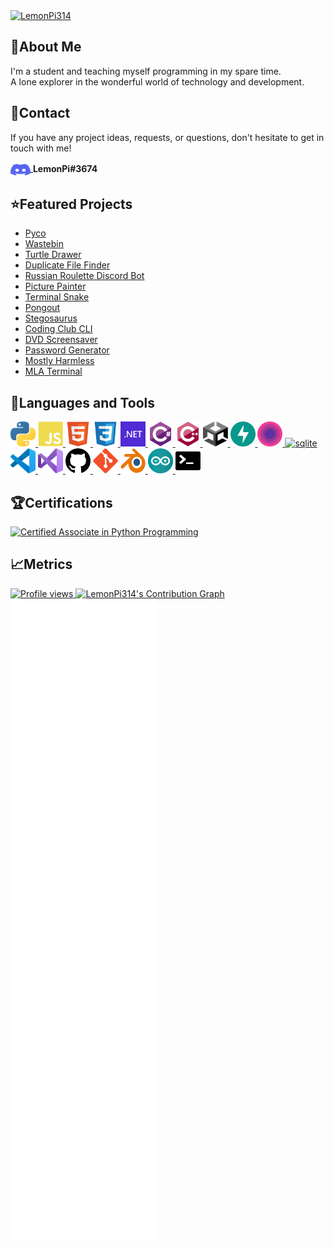 <a href="https://github.com/LemonPi314/LemonPi314" target="_blank">
  <img src="assets/banner.png" alt="LemonPi314" />
</a>

## 👋About Me
I'm a student and teaching myself programming in my spare time.<br>
A lone explorer in the wonderful world of technology and development.

## 📧Contact
If you have any project ideas, requests, or questions, don't hesitate to get in touch with me!
<p>
  <a href="https://discord.com" target="_blank">
    <img align="center" src="assets/discord.svg" alt="discord" height="24" width="32" />
  </a>
  <b>LemonPi#3674</b>
</p>

## ⭐Featured Projects
- [Pyco](https://github.com/Duplexes/pyco)
- [Wastebin](https://github.com/LemonPi314/wastebin)
- [Turtle Drawer](https://github.com/LemonPi314/turtle-drawer)
- [Duplicate File Finder](https://github.com/LemonPi314/dff)
- [Russian Roulette Discord Bot](https://github.com/LemonPi314/russian-roulette-bot)
- [Picture Painter](https://github.com/LemonPi314/picture-painter)
- [Terminal Snake](https://github.com/LemonPi314/terminal-snake)
- [Pongout](https://github.com/nitinramvelraj/zesty-zombies-2.0)
- [Stegosaurus](https://github.com/LemonPi314/stegosaurus)
- [Coding Club CLI](https://github.com/ebus-coding-club/coding-club-cli)
- [DVD Screensaver](https://github.com/LemonPi314/dvd-screensaver)
- [Password Generator](https://github.com/LemonPi314/password-generator)
- [Mostly Harmless](https://github.com/LemonPi314/mostly-harmless)
- [MLA Terminal](https://github.com/LemonPi314/mla-terminal)

## 🔧Languages and Tools
<p align="left">
  <a href="https://www.python.org" target="_blank">
    <img src="assets/python.svg" alt="python" width="40" height="40"/>
  </a>
  <a href="https://developer.mozilla.org/en-US/docs/Web/JavaScript" target="_blank">
    <img src="assets/javascript.svg" alt="javascript" width="40" height="40"/>
  </a>
  <a href="https://developer.mozilla.org/en-US/docs/Web/HTML" target="_blank">
    <img src="assets/html.svg" alt="html" width="40" height="40"/>
  </a>
  <a href="https://developer.mozilla.org/en-US/docs/Web/CSS" target="_blank">
    <img src="assets/css.svg" alt="css" width="40" height="40"/>
  </a>
  <a href="https://dotnet.microsoft.com/" target="_blank">
    <img src="assets/dotnet.svg" alt="dotnet" width="40" height="40"/>
  </a>
  <a href="https://dotnet.microsoft.com/en-us/languages/csharp" target="_blank">
    <img src="assets/csharp.svg" alt="csharp" width="40" height="40"/>
  </a>
  <a href="https://www.w3schools.com/cpp/" target="_blank">
    <img src="assets/cplusplus.svg" alt="cplusplus" width="40" height="40"/>
  </a>
  <a href="https://unity.com" target="_blank">
    <img src="assets/unity.svg" alt="unity" width="40" height="40"/>
  </a>
  <a href="https://fastapi.tiangolo.com/" target="_blank">
    <img src="assets/fastapi.svg" alt="fastapi" width="40" height="40"/>
  </a>
  <a href="https://www.deta.sh/" target="_blank">
    <img src="assets/deta.svg" alt="deta" width="40" height="40"/>
  </a>
  <a href="https://www.sqlite.org/index.html" target="_blank">
    <img src="assets/sqlite.svg" alt="sqlite" width="40" height="40"/>
  </a>
  <a href="https://code.visualstudio.com/" target="_blank">
    <img src="assets/vscode.svg" alt="vscode" width="40" height="40"/>
  </a>
  <a href="https://visualstudio.microsoft.com/" target="_blank">
    <img src="assets/vs.svg" alt="vs" width="40" height="40"/>
  </a>
  <a href="https://github.com" target="_blank">
    <img src="assets/github.svg" alt="github" width="40" height="40"/>
  </a>
  <a href="https://git-scm.com" target="_blank">
    <img src="assets/git.svg" alt="git" width="40" height="40"/>
  </a>
  <a href="https://www.blender.org/" target="_blank">
    <img src="assets/blender.svg" alt="blender" width="40" height="40"/>
  </a>
  <a href="https://www.arduino.cc/" target="_blank">
    <img src="assets/arduino.svg" alt="arduino" width="40" height="40"/>
  </a>
  <a href="https://en.wikipedia.org/wiki/Terminal_emulator" target="_blank">
    <img src="assets/terminal.svg" alt="terminal" width="40" height="40"/>
  </a>
</p>

## 🏆Certifications
<a href="https://www.credly.com/badges/6de5e9e5-9d1c-4a7b-b3cd-82e1c0c46567/public_url">
  <img src="https://images.credly.com/size/150x150/images/587b02d4-41d5-4a81-9b9d-b5076200713c/pcap-31-xx.png" alt="Certified Associate in Python Programming" />
</a>

## 📈Metrics
<a href="https://github.com/LemonPi314">
  <img src="https://komarev.com/ghpvc/?username=LemonPi314" alt="Profile views" />
</a>
<a href="https://github.com/LemonPi314/LemonPi314">
  <img src="https://activity-graph.herokuapp.com/graph?username=LemonPi314&color=c2d0d8&bg_color=0d1117&line=58a5fe&point=1f6fea" alt="LemonPi314's Contribution Graph" />
</a>
<a href="https://github.com/LemonPi314/LemonPi314">
  <img src="/assets/metrics/github-metrics.svg" alt="Metrics" />
</a>
